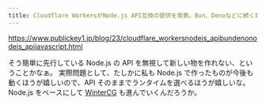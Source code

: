 ```yaml
---
title: Cloudflare WorkersがNode.js API互換の提供を発表。Bun、Denoなどに続く対応により、Node.js APIはサーバサイドJavaScriptの事実上の標準になるか － Publickey
---
```


https://www.publickey1.jp/blog/23/cloudflare_workersnodejs_apibundenonodejs_apijavascript.html

そう簡単に先行している Node.js の API を無視して新しい物を作れない、ということかなぁ。
実際問題として、たしかに私も Node.js で作ったものが今後も動くほうが嬉しいので、API そのままでランタイムを選べるほうが嬉しいな。
Node.js をベースにして [WinterCG](
https://mryhryki.com/blog/scrap/20220520-081037.html) も進んでいくんだろうか。

